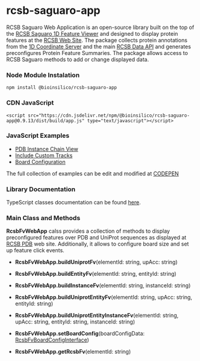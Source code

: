 # rcsb-saguaro-app

RCSB Saguaro Web Application is an open-source library built on the top of the [RCSB Saguaro 1D Feature Viewer](https://rcsb.github.io/rcsb-saguaro)
and designed to display protein features at the [RCSB Web Site](https://www.rcsb.org). The package collects protein annotations from the 
[1D Coordinate Server](https://1d-coordinates.rcsb.org) and the main [RCSB Data API](https://data.rcsb.org) and generates preconfigures Protein 
Feature Summaries. The package allows access to RCSB Saguaro methods to add or change displayed data. 

<!---
<div id="pfvSelect" ></div>  
<div id="pfv" ></div>
<script type="text/javascript" src="https://cdn.jsdelivr.net/npm/@bioinsilico/rcsb-saguaro-app@0.9.13/dist/build/app.js"></script>
<script type="text/javascript">
RcsbFvWebApp.setBoardConfig({
    trackWidth:540,
    rowTitleWidth:170
});
RcsbFvWebApp.buildInstanceFv("pfv", "4Z35.A");
</script>
--->

### Node Module Instalation
`npm install @bioinsilico/rcsb-saguaro-app`

### CDN JavaScript
`<script src="https://cdn.jsdelivr.net/npm/@bioinsilico/rcsb-saguaro-app@0.9.13/dist/build/app.js" type="text/javascript"></script>`

### JavaScript Examples
* [PDB Instance Chain View](https://rcsb.github.io/rcsb-saguaro-app/examples/instance.html)
* [Include Custom Tracks](https://rcsb.github.io/rcsb-saguaro-app/examples/add_new_tracks.html)
* [Board Configuration](https://rcsb.github.io/rcsb-saguaro-app/examples/board_configuration.html)

The full collection of examples can be edit and modified at [CODEPEN](https://codepen.io/collection/XjrBRP?grid_type=list)

### Library Documentation
TypeScript classes documentation can be found [here](https://rcsb.github.io/rcsb-saguaro-app/globals.html).

### Main Class and Methods
**RcsbFvWebApp** calss provides a collection of methods to display preconfigured features over PDB and UniProt sequences 
as displayed at [RCSB PDB](https://www.rcsb.org) web site. Additionally, it allows to configure board size and set up feature 
click events. 

- **RcsbFvWebApp.buildUniprotFv**(elementId: string, upAcc: string)
- **RcsbFvWebApp.buildEntityFv**(elementId: string, entityId: string)
- **RcsbFvWebApp.buildInstanceFv**(elementId: string, instanceId: string)
- **RcsbFvWebApp.buildUniprotEntityFv**(elementId: string, upAcc: string, entityId: string)
- **RcsbFvWebApp.buildUniprotEntityInstanceFv**(elementId: string, upAcc: string, entityId: string, instanceId: string)

- **RcsbFvWebApp.setBoardConfig**(boardConfigData: [RcsbFvBoardConfigInterface](https://rcsb.github.io/rcsb-saguaro/interfaces/rcsbfvboardconfiginterface.html))
- **RcsbFvWebApp.getRcsbFv**(elementId: string)
